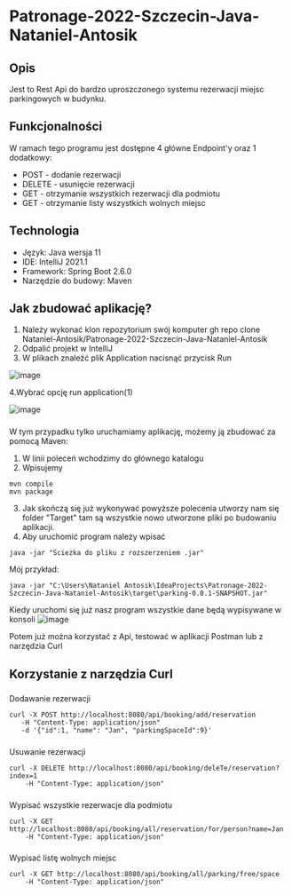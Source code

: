 # Patronage-2022-Szczecin-Java-Nataniel-Antosik
## Opis
Jest to Rest Api do bardzo uproszczonego systemu rezerwacji miejsc parkingowych w budynku.

## Funkcjonalności
W ramach tego programu jest dostępne 4 główne Endpoint'y oraz 1 dodatkowy:
* POST - dodanie rezerwacji
* DELETE - usunięcie rezerwacji
* GET - otrzymanie wszystkich rezerwacji dla podmiotu
* GET - otrzymanie listy wszystkich wolnych miejsc

## Technologia
* Język: Java wersja 11
* IDE: IntelliJ 2021.1
* Framework: Spring Boot 2.6.0
* Narzędzie do budowy: Maven

## Jak zbudować aplikację?
1. Należy wykonać klon repozytorium swój komputer gh repo clone Nataniel-Antosik/Patronage-2022-Szczecin-Java-Nataniel-Antosik
2. Odpalić projekt w IntelliJ
3. W plikach znaleźć plik Application nacisnąć przycisk Run 

![image](https://user-images.githubusercontent.com/57491794/143784839-8321fe06-ea7a-4fd6-85fe-864336417349.png)

4.Wybrać opcję run application(1) 

![image](https://user-images.githubusercontent.com/57491794/143784816-825dd27f-55c6-406a-8b9f-bf0688a67528.png)
###
W tym przypadku tylko uruchamiamy aplikację, możemy ją zbudować za pomocą Maven:
1. W linii poleceń wchodzimy do głównego katalogu
2. Wpisujemy

```
mvn compile
mvn package
```
3. Jak skończą się już wykonywać powyższe polecenia utworzy nam się folder "Target" tam są wszystkie nowo utworzone pliki po budowaniu aplikacji.
4. Aby uruchomić program należy wpisać

```
java -jar "Ścieżka do pliku z rozszerzeniem .jar"
```
Mój przykład:
```
java -jar "C:\Users\Nataniel Antosik\IdeaProjects\Patronage-2022-Szczecin-Java-Nataniel-Antosik\target\parking-0.0.1-SNAPSHOT.jar"
```
Kiedy uruchomi się już nasz program wszystkie dane będą wypisywane w konsoli
![image](https://user-images.githubusercontent.com/57491794/143786276-91acf542-4b8b-4ac7-b6ca-55ece377a194.png)


Potem już można korzystać z Api, testować w aplikacji Postman lub z narzędzia Curl

## Korzystanie z narzędzia Curl 

### 
Dodawanie rezerwacji
```
curl -X POST http://localhost:8080/api/booking/add/reservation
   -H "Content-Type: application/json"
   -d '{"id":1, "name": "Jan", "parkingSpaceId":9}' 
```
### 
Usuwanie rezerwacji
```
curl -X DELETE http://localhost:8080/api/booking/deleTe/reservation?index=1
	-H "Content-Type: application/json" 
```
### 
Wypisać wszystkie rezerwacje dla podmiotu
```
curl -X GET http://localhost:8080/api/booking/all/reservation/for/person?name=Jan
	-H "Content-Type: application/json" 
```
### 
Wypisać listę wolnych miejsc
```
curl -X GET http://localhost:8080/api/booking/all/parking/free/space
	-H "Content-Type: application/json" 
```
